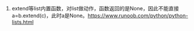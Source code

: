 1. extend等list内置函数，对list做动作，函数返回的是None，因此不能直接a=b.extend(c)，此时a是None。https://www.runoob.com/python/python-lists.html

